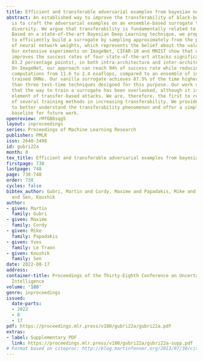```yaml
---
title: Efficient and transferable adversarial examples from bayesian neural networks
abstract: An established way to improve the transferability of black-box evasion attacks
  is to craft the adversarial examples on an ensemble-based surrogate to increase
  diversity. We argue that transferability is fundamentally related to uncertainty.
  Based on a state-of-the-art Bayesian Deep Learning technique, we propose a new method
  to efficiently build a surrogate by sampling approximately from the posterior distribution
  of neural network weights, which represents the belief about the value of each parameter.
  Our extensive experiments on ImageNet, CIFAR-10 and MNIST show that our approach
  improves the success rates of four state-of-the-art attacks significantly (up to
  83.2 percentage points), in both intra-architecture and inter-architecture transferability.
  On ImageNet, our approach can reach 94% of success rate while reducing training
  computations from 11.6 to 2.4 exaflops, compared to an ensemble of independently
  trained DNNs. Our vanilla surrogate achieves 87.5% of the time higher transferability
  than three test-time techniques designed for this purpose. Our work demonstrates
  that the way to train a surrogate has been overlooked, although it is an important
  element of transfer-based attacks. We are, therefore, the first to review the effectiveness
  of several training methods in increasing transferability. We provide new directions
  to better understand the transferability phenomenon and offer a simple but strong
  baseline for future work.
openreview: rMf6B8sqg5
layout: inproceedings
series: Proceedings of Machine Learning Research
publisher: PMLR
issn: 2640-3498
id: gubri22a
month: 0
tex_title: Efficient and transferable adversarial examples from bayesian neural networks
firstpage: 738
lastpage: 748
page: 738-748
order: 738
cycles: false
bibtex_author: Gubri, Martin and Cordy, Maxime and Papadakis, Mike and Le Traon, Yves
  and Sen, Koushik
author:
- given: Martin
  family: Gubri
- given: Maxime
  family: Cordy
- given: Mike
  family: Papadakis
- given: Yves
  family: Le Traon
- given: Koushik
  family: Sen
date: 2022-08-17
address:
container-title: Proceedings of the Thirty-Eighth Conference on Uncertainty in Artificial
  Intelligence
volume: '180'
genre: inproceedings
issued:
  date-parts:
  - 2022
  - 8
  - 17
pdf: https://proceedings.mlr.press/v180/gubri22a/gubri22a.pdf
extras:
- label: Supplementary PDF
  link: https://proceedings.mlr.press/v180/gubri22a/gubri22a-supp.pdf
# Format based on citeproc: http://blog.martinfenner.org/2013/07/30/citeproc-yaml-for-bibliographies/
---
```

